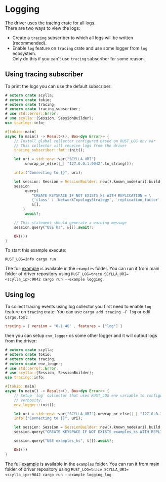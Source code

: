 # Logging

The driver uses the [tracing](https://github.com/tokio-rs/tracing) crate for all logs.\
There are two ways to view the logs:
- Create a `tracing` subscriber to which all logs will be written (recommended).
- Enable `log` feature on `tracing` crate and use some logger from `log` ecosystem. \
Only do this if you can't use `tracing` subscriber for some reason.

## Using tracing subscriber

To print the logs you can use the default subscriber:

```rust
# extern crate scylla;
# extern crate tokio;
# extern crate tracing;
# extern crate tracing_subscriber;
# use std::error::Error;
# use scylla::{Session, SessionBuilder};
use tracing::info;

#[tokio::main]
async fn main() -> Result<(), Box<dyn Error>> {
    // Install global collector configured based on RUST_LOG env var
    // This collector will receive logs from the driver
    tracing_subscriber::fmt::init();

    let uri = std::env::var("SCYLLA_URI")
        .unwrap_or_else(|_| "127.0.0.1:9042".to_string());

    info!("Connecting to {}", uri);

    let session: Session = SessionBuilder::new().known_node(uri).build().await?;
    session
        .query(
            "CREATE KEYSPACE IF NOT EXISTS ks WITH REPLICATION = \
            {'class' : 'NetworkTopologyStrategy', 'replication_factor' : 1}",
            &[],
        )
        .await?;

    // This statement should generate a warning message
    session.query("USE ks", &[]).await?;

    Ok(())
}
```

To start this example execute:
```shell
RUST_LOG=info cargo run
```

The full [example](https://github.com/scylladb/scylla-rust-driver/tree/main/examples/logging.rs) is available in the `examples` folder.
You can run it from main folder of driver repository using `RUST_LOG=trace SCYLLA_URI=<scylla_ip>:9042 cargo run --example logging`.

## Using log

To collect tracing events using log collector you first need to enable `log` feature on `tracing` crate.
You can use `cargo add tracing -F log` or edit `Cargo.toml`:
```toml
tracing = { version = "0.1.40" , features = ["log"] }
```
then you can setup `env_logger` os some other logger and it will output logs from the driver:

```rust
# extern crate scylla;
# extern crate tokio;
# extern crate tracing;
# extern crate env_logger;
# use std::error::Error;
# use scylla::{Session, SessionBuilder};
use tracing::info;

#[tokio::main]
async fn main() -> Result<(), Box<dyn Error>> {
    // Setup `log` collector that uses RUST_LOG env variable to configure
    // verbosity.
    env_logger::init();

    let uri = std::env::var("SCYLLA_URI").unwrap_or_else(|_| "127.0.0.1:9042".to_string());
    info!("Connecting to {}", uri);

    let session: Session = SessionBuilder::new().known_node(uri).build().await?;
    session.query("CREATE KEYSPACE IF NOT EXISTS examples_ks WITH REPLICATION = {'class' : 'NetworkTopologyStrategy', 'replication_factor' : 1}", &[]).await?;

    session.query("USE examples_ks", &[]).await?;

    Ok(())
}
```

The full [example](https://github.com/scylladb/scylla-rust-driver/tree/main/examples/logging_log.rs) is available in the `examples` folder.
You can run it from main folder of driver repository using `RUST_LOG=trace SCYLLA_URI=<scylla_ip>:9042 cargo run --example logging_log`.